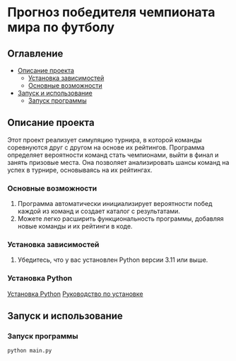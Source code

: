 # Прогноз победителя чемпионата мира по футболу

## Оглавление

* [Описание проекта](#описание-проекта)
    * [Установка зависимостей](#установка-зависимостей)
    * [Основные возможности](#основные-возможности)
* [Запуск и использование](#Запуск-и-использование)
    * [Запуск программы](#запуск-программы)

## Описание проекта

Этот проект реализует симуляцию турнира, в которой команды соревнуются друг с другом на основе их рейтингов. Программа определяет вероятности команд стать чемпионами, выйти в финал и занять призовые места. Она позволяет анализировать шансы команд на успех в турнире, основываясь на их рейтингах.

### Основные возможности

1. Программа автоматически инициализирует вероятности побед каждой из команд и создает каталог с результатами.
2. Можете легко расширить функциональность программы, добавляя новые команды и их рейтинги в коде.

### Установка зависимостей

1. Убедитесь, что у вас установлен Python версии 3.11 или выше.

### Установка Python

[Установка Python](https://www.python.org/downloads/?roistat_visit=12724225)
[Руководство по установке](https://skillbox.ru/media/code/kak_zapustit_python/#stk-2)

## Запуск и использование

### Запуск программы

```bash
python main.py
```
